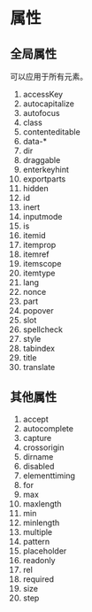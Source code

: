 # 属性

## 全局属性

可以应用于所有元素。

1. accessKey
2. autocapitalize
3. autofocus
4. class
5. contenteditable
6. data-\*
7. dir
8. draggable
9. enterkeyhint
10. exportparts
11. hidden
12. id
13. inert
14. inputmode
15. is
16. itemid
17. itemprop
18. itemref
19. itemscope
20. itemtype
21. lang
22. nonce
23. part
24. popover
25. slot
26. spellcheck
27. style
28. tabindex
29. title
30. translate

## 其他属性

1. accept
2. autocomplete
3. capture
4. crossorigin
5. dirname
6. disabled
7. elementtiming
8. for
9. max
10. maxlength
11. min
12. minlength
13. multiple
14. pattern
15. placeholder
16. readonly
17. rel
18. required
19. size
20. step
